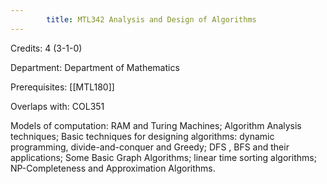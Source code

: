 ```yaml
---
        title: MTL342 Analysis and Design of Algorithms
---
```

Credits: 4 (3-1-0)

Department: Department of Mathematics

Prerequisites: [[MTL180]]

Overlaps with: COL351

Models of computation: RAM and Turing Machines; Algorithm Analysis techniques; Basic techniques for designing algorithms: dynamic programming, divide-and-conquer and Greedy; DFS , BFS and their applications; Some Basic Graph Algorithms; linear time sorting algorithms; NP-Completeness and Approximation Algorithms.